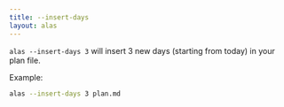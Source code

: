 ```yaml
---
title: --insert-days
layout: alas
---
```


`alas --insert-days 3` will insert 3 new days (starting from today) in your plan
file.

Example:

```bash
alas --insert-days 3 plan.md
```
